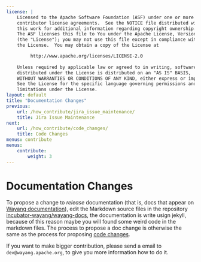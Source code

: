 ```yaml
---
license: |
    Licensed to the Apache Software Foundation (ASF) under one or more
    contributor license agreements.  See the NOTICE file distributed with
    this work for additional information regarding copyright ownership.
    The ASF licenses this file to You under the Apache License, Version 2.0
    (the "License"); you may not use this file except in compliance with
    the License.  You may obtain a copy of the License at

         http://www.apache.org/licenses/LICENSE-2.0
    
    Unless required by applicable law or agreed to in writing, software
    distributed under the License is distributed on an "AS IS" BASIS,
    WITHOUT WARRANTIES OR CONDITIONS OF ANY KIND, either express or implied.
    See the License for the specific language governing permissions and
    limitations under the License.
layout: default
title: "Documentation Changes"
previous:
    url: /how_contribute/jira_issue_maintenance/
    title: Jira Issue Maintenance
next:
    url: /how_contribute/code_changes/
    title: Code Changes
menus: contribute
menus:
    contribute:
        weight: 3
---
```


# Documentation Changes

To propose a change to _release_ documentation \(that is, docs that appear on [Wayang documentation](https://wayang.apache.org/docs)\), edit the Markdown source files in the repository  [incubator-wayang/wayang-docs](https://github.com/apache/incubator-wayang/tree/main/wayang-docs), the documentation is write usign jekyll, because of this reason maybe you will found some weird code in the markdown files. The process to propose a doc change is otherwise the same as the process for proposing [code changes](code-changes/preparing_contribute_code_changes/).

If you want to make bigger contribution, please send a email to `dev@wayang.apache.org`, to give you more information how to do it.

